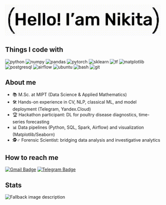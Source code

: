 
<picture>
  <source media="(prefers-color-scheme: dark)" srcset="greeting_dark.gif">
  <source media="(prefers-color-scheme: light)" srcset="greeting_light.gif">
  <img alt="Fallback image description" src="greeting_light.gif">
</picture>

## Things I code with
<p>
  <img alt="python" src="https://img.shields.io/badge/Python-3776AB?logo=python&logoColor=fff" /> 
  <img alt="numpy" src="https://img.shields.io/badge/NumPy-4DABCF?logo=numpy&logoColor=fff" />
  <img alt="pandas" src="https://img.shields.io/badge/Pandas-150458?logo=pandas&logoColor=fff" />
  <img alt="pytorch" src="https://img.shields.io/badge/PyTorch-ee4c2c?logo=pytorch&logoColor=white" />
  <img alt="sklearn" src="https://img.shields.io/badge/-scikit--learn-%23F7931E?logo=scikit-learn&logoColor=white" /> 
  <img alt="tf" src="https://img.shields.io/badge/TensorFlow-%23FF6F00.svg?logo=TensorFlow&logoColor=white" />
  <img alt="matplotlib" src="https://custom-icon-badges.demolab.com/badge/Matplotlib-71D291?logo=matplotlib&logoColor=fff" />
  <img alt="postgresql" src="https://img.shields.io/badge/PostgreSQL-%23316192.svg?logo=postgresql&logoColor=white" />
  <img alt="airflow" src="https://img.shields.io/badge/Apache%20Airflow-017CEE?logo=Apache%20Airflow&logoColor=white" />
  <img alt="ubuntu" src="https://img.shields.io/badge/Ubuntu-E95420?logo=ubuntu&logoColor=white" />
  <img alt="bash" src="https://img.shields.io/badge/Bash-4EAA25?logo=gnubash&logoColor=fff" />
  <img alt="git" src="https://img.shields.io/badge/Git-F05032?logo=git&logoColor=fff" />
</p>

## About me

- 📚 M.Sc. at MIPT (Data Science & Applied Mathematics)
- 🛠️ Hands-on experience in CV, NLP, classical ML, and model deployment (Telegram, Yandex.Cloud)
- 🏆 Hackathon participant: DL for poultry disease diagnostics, time-series forecasting
- 📊 Data pipelines (Python, SQL, Spark, Airflow) and visualization (Matplotlib/Seaborn)
- 🕵️♂️ Forensic Scientist: bridging data analysis and investigative analytics

## How to reach me
[![Gmail Badge](https://img.shields.io/badge/Gmail-c14438?style=flat-square&logo=Gmail&logoColor=white&link=mailto:snikitasergeevich@gmail.com)](mailto:snikitasergeevich@gmail.com)
[![Telegram Badge](https://img.shields.io/badge/Telegram-2CA5E0?style=flat-squeare&logo=telegram&logoColor=white)](https://t.me/osmiljey)


## Stats

<picture>
  <source media="(prefers-color-scheme: dark)" srcset="https://github-readme-stats.vercel.app/api/top-langs/?username=SNikitaSergeevic&hide_progress=false&theme=dark">
  <source media="(prefers-color-scheme: light)" srcset="https://github-readme-stats.vercel.app/api/top-langs/?username=SNikitaSergeevic&hide_progress=false&theme=light">
  <img alt="Fallback image description" src="https://github-readme-stats.vercel.app/api/top-langs/?username=SNikitaSergeevic&hide_progress=false&theme=light">
</picture>

<!-- ![Top Langs](https://github-readme-stats.vercel.app/api/top-langs/?username=SNikitaSergeevic&hide_progress=false&theme=dark) -->


<!--
**SNikitaSergeevic/SNikitaSergeevic** is a ✨ _special_ ✨ repository because its `README.md` (this file) appears on your GitHub profile.

Here are some ideas to get you started:

- 🔭 I’m currently working on

- 🌱 I’m currently learning ...
- 👯 I’m looking to collaborate on ...
- 🤔 I’m looking for help with ...
- 💬 Ask me about ...
- 📫 How to reach me: ...
- 😄 Pronouns: ...
- ⚡ Fun fact: ...
-->
